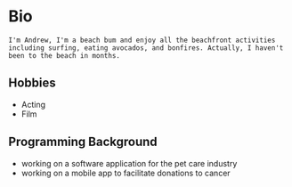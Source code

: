 # Bio
	I'm Andrew, I'm a beach bum and enjoy all the beachfront activities including surfing, eating avocados, and bonfires. Actually, I haven't been to the beach in months. 
## Hobbies
* Acting
* Film

## Programming Background
* working on a software application for the pet care industry
* working on a mobile app to facilitate donations to cancer
